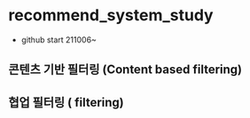 # recommend_system_study

- github start 211006~

콘텐츠 기반 필터링 (Content based filtering)
-------------


협업 필터링 ( filtering)
-------------

